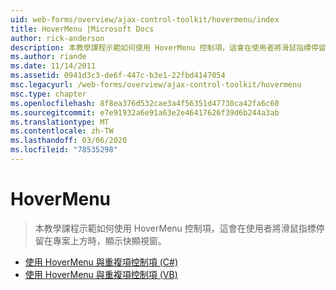 ```yaml
---
uid: web-forms/overview/ajax-control-toolkit/hovermenu/index
title: HoverMenu |Microsoft Docs
author: rick-anderson
description: 本教學課程示範如何使用 HoverMenu 控制項，這會在使用者將滑鼠指標停留在專案上方時，顯示快顯視窗。
ms.author: riande
ms.date: 11/14/2011
ms.assetid: 0941d3c3-de6f-447c-b3e1-22fbd4147054
msc.legacyurl: /web-forms/overview/ajax-control-toolkit/hovermenu
msc.type: chapter
ms.openlocfilehash: 8f8ea376d532cae3a4f56351d47730ca42fa6c60
ms.sourcegitcommit: e7e91932a6e91a63e2e46417626f39d6b244a3ab
ms.translationtype: MT
ms.contentlocale: zh-TW
ms.lasthandoff: 03/06/2020
ms.locfileid: "78535298"
---
```

# <a name="hovermenu"></a>HoverMenu

> 本教學課程示範如何使用 HoverMenu 控制項，這會在使用者將滑鼠指標停留在專案上方時，顯示快顯視窗。

- [使用 HoverMenu 與重複項控制項 (C#)](using-hovermenu-with-a-repeater-control-cs.md)
- [使用 HoverMenu 與重複項控制項 (VB)](using-hovermenu-with-a-repeater-control-vb.md)

